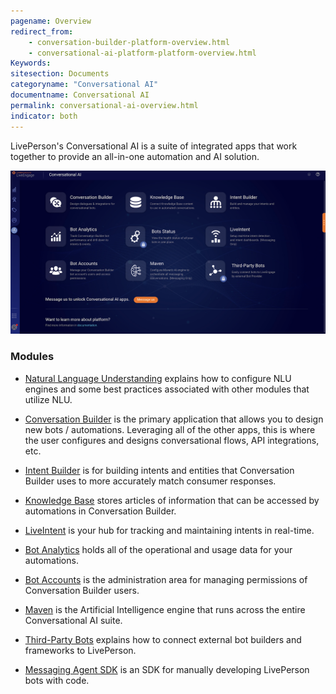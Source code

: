 ```yaml
---
pagename: Overview
redirect_from:
    - conversation-builder-platform-overview.html
    - conversational-ai-platform-platform-overview.html
Keywords:
sitesection: Documents
categoryname: "Conversational AI"
documentname: Conversational AI
permalink: conversational-ai-overview.html
indicator: both
---
```


LivePerson's Conversational AI is a suite of integrated apps that work together to provide an all-in-one automation and AI solution.

<img class="fancyimage" style="width:750px" src="img/ConvoBuilder/platform_main.png">

### Modules

- [Natural Language Understanding](conversational-ai-conversational-ai-platform-natural-language-understanding-nlu-engines.html) explains how to configure NLU engines and some best practices associated with other modules that utilize NLU.

- [Conversation Builder](conversation-builder-getting-started-bot-workspace-overview.html) is the primary application that allows you to design new bots / automations. Leveraging all of the other apps, this is where the user configures and designs conversational flows, API integrations, etc.

- [Intent Builder](conversation-builder-intent-builder-overview.html) is for building intents and entities that Conversation Builder uses to more accurately match consumer responses.

- [Knowledge Base](conversation-builder-knowledge-base.html) stores articles of information that can be accessed by automations in Conversation Builder.

- [LiveIntent](https://knowledge.liveperson.com/ai-bots-automation-liveintent-overview.html) is your hub for tracking and maintaining intents in real-time.

- [Bot Analytics](bot-analytics.html) holds all of the operational and usage data for your automations.

- [Bot Accounts](bot-accounts-permissions-per-role.html) is the administration area for managing permissions of Conversation Builder users.

- [Maven](maven-overview.html) is the Artificial Intelligence engine that runs across the entire Conversational AI suite.

- [Third-Party Bots](third-party-bots-getting-started.html) explains how to connect external bot builders and frameworks to LivePerson.

- [Messaging Agent SDK](messaging-agent-sdk-overview.html) is an SDK for manually developing LivePerson bots with code.
